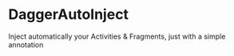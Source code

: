 # DaggerAutoInject
Inject automatically your Activities &amp; Fragments, just with a simple annotation
